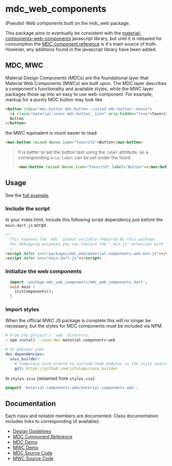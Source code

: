 # mdc_web_components

(Pseudo) Web components built on the mdc_web package.

This package aims to eventually be consistent with the [material-components-web-components](https://github.com/material-components/material-components-web-components) javascript library, but until it is released for consumption the [MDC component reference](https://material.io/develop/web/) is it's main source of truth. However, any additions found in the javascript library have been added.

## MDC, MWC

Material Design Components (MDCs) are the foundational layer that Material Web Components (MWCs) are built upon. The MDC layer describes a component's functionality and available styles, while the MWC layer packages those up into an easy to use web-component. For example, markup for a purely MDC button may look like

```html
<button class="mdc-button mdc-button--raised mdc-button--dense">
  <i class="material-icons mdc-button__icon" aria-hidden="true">favorite</i>
  Button
</button>
```

the MWC equivalent is much easier to read:

```html
<mwc-button raised dense icon="favorite">Button</mwc-button>
```

> It is better to set the button text using the `label` attribute, so a corresponding `aria-label` can be set under the hood.
>  ```html
>  <mwc-button raised dense icon="favorite" label="Button"></mwc-button>
>  ```

## Usage

See the [full example](./example/).

### Include the script

In your index.html, include this following script dependency just before the `main.dart.js` script.

```html
<!--
  This exposes the `mdc` global variable required by this package.
  For debugging purposes you can replace the ".min.js" extension with ".js".
-->
<script defer src="packages/mdc_web/material-components-web.min.js"></script>
<script defer src="main.dart.js"></script>
```

### Initialize the web components

```dart
  import 'package:mdc_web_components/mdc_web_components.dart';
  void main {
    initComponents();
  }
```

### Import styles

When the official MWC JS package is complete this will no longer be necessary, but the styles for MDC components must be included via NPM.

```sh
# From the project's `web` directory.
> npm install --save-dev material-components-web
```

```yaml
# In pubspec.yaml
dev_dependencies:
  sass_builder:
    # temporary work-around to include node_modules in the style search path.
    git: https://github.com/jifalops/sass_builder
```

In `styles.scss` (renamed from `styles.css`):

```scss
@import 'material-components-web/material-components-web';
```

## Documentation

Each class and notable members are documented. Class documentation includes links to corresponding (if available):

* [Design Guidelines](https://material.io/design/components/)
* [MDC Component Reference](https://material.io/develop/web/)
* [MDC Demo](https://material-components.github.io/material-components-web-catalog/#/)
* [MWC Demo](https://material-components.github.io/material-components-web-components/demos)
* [MDC Source Code](https://github.com/material-components/material-components-web/tree/master/packages)
* [MWC Source Code](https://github.com/material-components/material-components-web-components/blob/master/packages)
